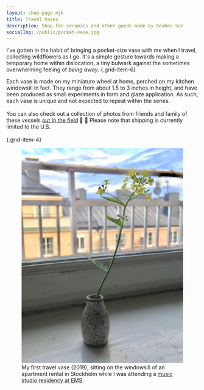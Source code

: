 ```yaml
---
layout: shop-page.njk
title: Travel Vases
description: Shop for ceramics and other goods made by Reuben Son
socialImg: /public/pocket-vase.jpg
---
```


I've gotten in the habit of bringing a pocket-size vase with me when I travel, collecting wildflowers as I go. It's a simple gesture towards making a temporary home within dislocation, a tiny bulwark against the sometimes overwhelming feeling of _being away_.
{.grid-item-6}

Each vase is made on my miniature wheel at home, perched on my kitchen windowsill in fact. They range from about 1.5 to 3 inches in height, and have been produced as small experiments in form and glaze application. As such, each vase is unique and not expected to repeat within the series.
\
\
You can also check out a collection of photos from friends and family of these vessels [out in the field](/projects/travel-vases) 🌻 🏺
Please note that shipping is currently limited to the U.S.
\
\
{.grid-item-4}

<figure class="grid-item-2" >
  <img src="/public/pocket-vase.jpg" alt="photo of a travel vase on a windowsill">
  <figcaption>My first travel vase (2019), sitting on the windowsill of an apartment rental in Stockholm while I was attending a <a href="/projects/weaving" target="_blank">music studio residency at EMS</a>.</figcaption>
</figure>
